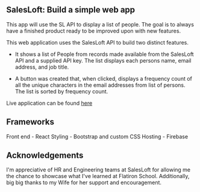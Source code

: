 
## SalesLoft: Build a simple web app 
This app will use the SL API to display a list of people. The goal is to always have a finished product ready to be improved upon with new features.

This web application uses the SalesLoft API to build two distinct features.

- It shows a list of People from records made available from the SalesLoft API and a supplied API key. The list displays each persons name, email address, and job title. 

- A button was created that, when clicked, displays a frequency count of all the unique characters in the email addresses from list of persons. The list is sorted by frequency count. 

Live application can be found [here](https://salesloftsimple-web-app.web.app/)

## Frameworks
 Front end - React
 Styling - Bootstrap and custom CSS
 Hosting - Firebase 

## Acknowledgements 
I'm appreciative of HR and Engineering teams at SalesLoft for allowing me the chance to showcase what I've learned at Flatiron School. Additionally, big big thanks to my Wife for her support and encouragement. 
